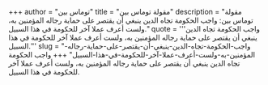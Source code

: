 +++
author = "توماس بين"
title = "مقولة توماس بين"
description = "مقولة توماس بين: واجب الحكومة تجاه الدين ينبغي أن يقتصر على حماية رجاله المؤمنين به، ولست أعرف عملا آخر للحكومة في هذا السبيل."
quote = '''واجب الحكومة تجاه الدين ينبغي أن يقتصر على حماية رجاله المؤمنين به، ولست أعرف عملا آخر للحكومة في هذا السبيل.''' 
slug = "واجب-الحكومة-تجاه-الدين-ينبغي-أن-يقتصر-على-حماية-رجاله-المؤمنين-به-ولست-أعرف-عملا-آخر-للحكومة-في-هذا-السبيل"
+++
واجب الحكومة تجاه الدين ينبغي أن يقتصر على حماية رجاله المؤمنين به، ولست أعرف عملا آخر للحكومة في هذا السبيل.
